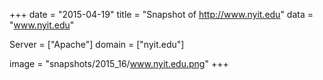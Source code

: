 
+++
date = "2015-04-19"
title = "Snapshot of http://www.nyit.edu"
data = "www.nyit.edu"

Server = ["Apache"]
domain = ["nyit.edu"]

  image = "snapshots/2015_16/www.nyit.edu.png"
+++
#
